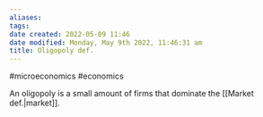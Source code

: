 ```yaml
---
aliases: 
tags: 
date created: 2022-05-09 11:46
date modified: Monday, May 9th 2022, 11:46:31 am
title: Oligopoly def.
---
```


#microeconomics #economics

An oligopoly is a small amount of firms that dominate the [[Market def.|market]].